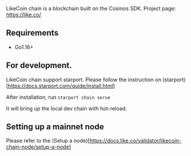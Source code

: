 LikeCoin chain is a blockchain built on the Cosmos SDK. Project page: https://like.co/

## Requirements

- Go1.16+

## For development.

LikeCoin chain support starport. Please follow the instruction on (starport)[https://docs.starport.com/guide/install.html]

After installation, run
`starport chain serve`

It will bring up the local dev chain with hot-reload.

## Setting up a mainnet node

Please refer to the (Setup a node)[https://docs.like.co/validator/likecoin-chain-node/setup-a-node]
